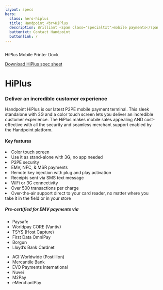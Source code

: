 ```yaml
---
layout: specs
hero: 
  class: hero-hiplus
  title: Handpoint <br>HiPlus
  description: Brilliant <span class="specialtxt">mobile payments</span>
  buttontxt: Contact Handpoint
  buttonlink: /
---
```


<div class="section section-internal">
	<div class="container">
		<div class="row">
			<div class="col-md-3 col-sm-3 section-internal-left">
				<img src="https://handpoint.imgix.net/Website%20refresh%20photos/product-images/HiPlus_in_dock.jpg?w=426&h=736" class="img-responsive" alt=""/><br>
				<p class="section-internal-left-custom-txt">HiPlus Mobile Printer Dock</p>
				<a class="btn btn-default bt-custom-out" href="https://handpoint.imgix.net/Website%20refresh%20photos/spec-sheets/Handpoint-HiPlus-STANDALONE.pdf" download="HiPlus-STANDALONE.pdf" role="button">Download HiPlus spec sheet</a>
			</div>
			<div class="col-md-8 col-sm-8">
				<h1>HiPlus</h1>
				<h3>Deliver an incredible customer experience</h3>
				<p>Handpoint HiPlus is our latest P2PE mobile payment terminal. This sleek standalone with 3G and a color touch screen lets you deliver an incredible customer experience. The HiPlus makes mobile sales appealing AND cost-effective with all the security and seamless merchant support enabled by the Handpoint platform.</p>
				<h4>Key features</h4>
				<li>Color touch screen</li>
				<li>Use it as stand-alone with 3G, no app needed</li>
				<li>P2PE security</li>
				<li>EMV, NFC, & MSR payments</li>
				<li>Remote key injection with plug and play activation</li>
				<li>Receipts sent via SMS text message</li>
				<li>WiFi or 3G connectivity</li>
				<li>Over 500 transactions per charge</li>
				<li>Over-the-air support direct to your card reader, no matter where you take it in the field or in your store</li>
				<!-- orange box -->
				<div class="section-internal-orangebox">
					<h5>Pre-certified for EMV payments via</h5>
					<div class="row">
						<div class="col-md-6 col-sm-6">
						<ul>
						<li>Paysafe</li>
						<li>Worldpay CORE (Vantiv)</li>
						<li>TSYS (Host Capture)</li>
						<li>First Data OmniPay</li>
						<li>Borgun</li>
						<li>Lloyd’s Bank Cardnet</li>
						</ul>
						</div>
						<div class="col-md-6 col-sm-6">
						<ul>
						<li>ACI Worldwide (Postillion)</li>
						<li>Mercantile Bank</li>
						<li>EVO Payments International</li>
						<li>Nuvei</li>	
						<li>M2Pay</li>
						<li>eMerchantPay</li>
						</ul>
						</div>
					</div>
				</div>
			</div>
		</div>
	</div>
</div>